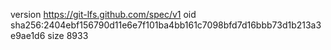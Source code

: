 version https://git-lfs.github.com/spec/v1
oid sha256:2404ebf156790d11e6e7f101ba4bb161c7098bfd7d16bbb73d1b213a3e9ae1d6
size 8933
